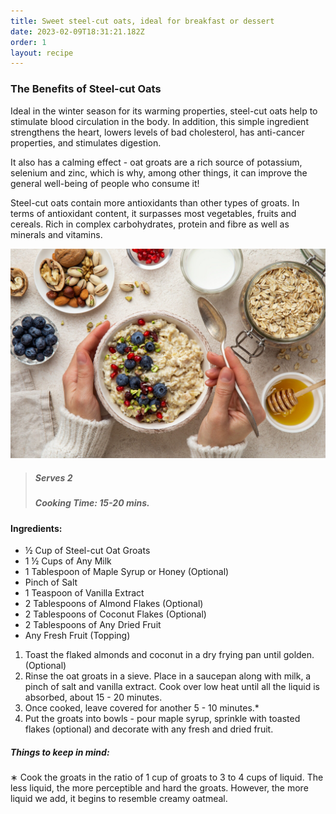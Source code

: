 ```yaml
---
title: Sweet steel-cut oats, ideal for breakfast or dessert
date: 2023-02-09T18:31:21.182Z
order: 1
layout: recipe
---
```

### The Benefits of Steel-cut Oats

Ideal in the winter season for its warming properties, steel-cut oats help to stimulate blood circulation in the body. In addition, this simple ingredient strengthens the heart, lowers levels of bad cholesterol, has anti-cancer properties, and stimulates digestion. 

It also has a calming effect - oat groats are a rich source of potassium, selenium and zinc, which is why, among other things, it can improve the general well-being of people who consume it! 

Steel-cut oats contain more antioxidants than other types of groats. In terms of antioxidant content, it surpasses most vegetables, fruits and cereals. Rich in complex carbohydrates, protein and fibre as well as minerals and vitamins.

![A bowl of porridge, topped with fruit.](../uploads/kasza-owsiana.jpeg "Spelt Porridge (Serving Example)")

> ##### Serves 2
>
> ##### Cooking Time: 15-20 mins.

#### Ingredients:

* ½ Cup of Steel-cut Oat Groats
* 1 ½ Cups of Any Milk
* 1 Tablespoon of Maple Syrup or Honey (Optional)
* Pinch of Salt
* 1 Teaspoon of Vanilla Extract
* 2 Tablespoons of Almond Flakes (Optional)
* 2 Tablespoons of Coconut Flakes (Optional)
* 2 Tablespoons of Any Dried Fruit 
* Any Fresh Fruit (Topping)



1. Toast the flaked almonds and coconut in a dry frying pan until golden. (Optional)
2. Rinse the oat groats in a sieve. Place in a saucepan along with milk, a pinch of salt and vanilla extract. Cook over low heat until all the liquid is absorbed, about 15 - 20 minutes. 
3. Once cooked, leave covered for another 5 - 10 minutes.*
4. Put the groats into bowls - pour maple syrup, sprinkle with toasted flakes (optional) and decorate with any fresh and dried fruit. 



##### Things to keep in mind:

∗ Cook the groats in the ratio of 1 cup of groats to 3 to 4 cups of liquid. The less liquid, the more perceptible and hard the groats. However, the more liquid we add, it begins to resemble creamy oatmeal.